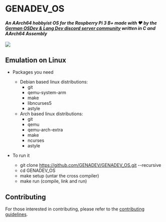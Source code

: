 # GENADEV_OS

#### _An AArch64 hobbyist OS for the Raspberry Pi 3 B+ made with ❤️ by the [German OSDev & Lang Dev discord server community](https://disboard.org/server/819953014953476126) written in C and AArch64 Assembly_

<a href="https://discord.gg/jPNNeZqMwR"> <img src="https://img.shields.io/discord/819953014953476126"> </a>

## Emulation on Linux

- Packages you need
  - Debian based linux distributions:
    - git
    - qemu-system-arm
    - make
    - libncurses5
    - astyle
  - Arch based linux distributions:
    - git
    - qemu
    - qemu-arch-extra
    - make
    - ncurses
    - astyle

- To run it
  - git clone https://github.com/GENADEV/GENADEV_OS.git --recursive
  - cd GENADEV_OS
  - make setup (untar the cross compiler)
  - make run   (compile, link and run)

## Contributing

For those interested in contributing, please refer to the [contributing guidelines](https://github.com/GENADEV/GENADEV_OS/blob/main/CONTRIBUTING.md).
